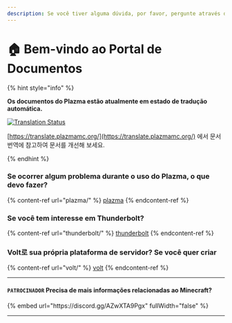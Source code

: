 ```yaml
---
description: Se você tiver alguma dúvida, por favor, pergunte através do Discord ou GitHub Issues.
---
```


# 🏠 Bem-vindo ao Portal de Documentos

{% hint style="info" %}

**Os documentos do Plazma estão atualmente em estado de tradução automática.**

[![Translation Status](https://badges.crowdin.net/plazmamc-document-portal/localized.svg)](https://translate.plazmamc.org/)

[https://translate.plazmamc.org/](https://translate.plazmamc.org/) 에서 문서 번역에 참고하여 문서를 개선해 보세요.

{% endhint %}

### Se ocorrer algum problema durante o uso do Plazma, o que devo fazer?

{% content-ref url="plazma/" %}
[plazma](plazma/)
{% endcontent-ref %}

### Se você tem interesse em Thunderbolt?

{% content-ref url="thunderbolt/" %}
[thunderbolt](thunderbolt/)
{% endcontent-ref %}

### Volt로 sua própria plataforma de servidor? Se você quer criar

{% content-ref url="volt/" %}
[volt](volt/)
{% endcontent-ref %}

***

#### `PATROCINADOR` Precisa de mais informações relacionadas ao Minecraft? <a href="#etc-1" id="etc-1"></a>

{% embed url="https\://discord.gg/AZwXTA9Pgx" fullWidth="false" %}

***
